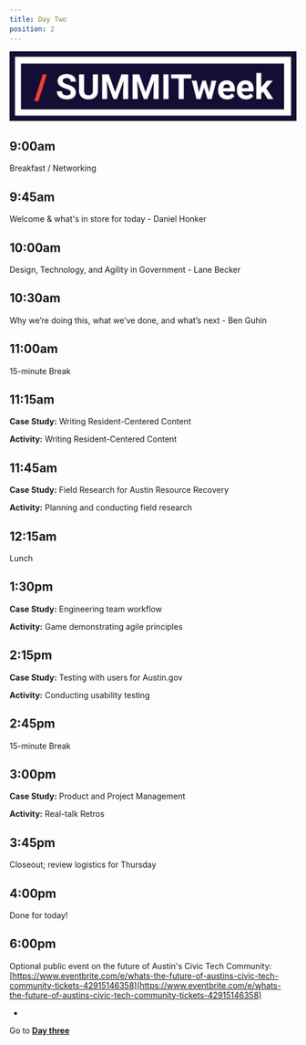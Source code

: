 ```yaml
---
title: Day Two
position: 2
---
```


![summitweek-logo.jpg](/assets/img/projects/SUMMITweek-Winter-2018/summitweek-logo.jpg)


## 9:00am

Breakfast / Networking


## 9:45am

Welcome & what's in store for today - Daniel Honker


## 10:00am

Design, Technology, and Agility in Government - Lane Becker


## 10:30am

Why we’re doing this, what we’ve done, and what’s next - Ben Guhin


## 11:00am 

15-minute Break


## 11:15am 

**Case Study:** Writing Resident-Centered Content

**Activity:** Writing Resident-Centered Content


## 11:45am

**Case Study:** Field Research for Austin Resource Recovery

**Activity:** Planning and conducting field research



## 12:15am

Lunch 


## 1:30pm

**Case Study:** Engineering team workflow

**Activity:** Game demonstrating agile principles


## 2:15pm

**Case Study:** Testing with users for Austin.gov

**Activity:** Conducting usability testing


## 2:45pm

15-minute Break


## 3:00pm

**Case Study:** Product and Project Management 

**Activity:** Real-talk Retros


## 3:45pm

Closeout; review logistics for Thursday


## 4:00pm

Done for today!


## 6:00pm

Optional public event on the future of Austin's Civic Tech Community:
[https://www.eventbrite.com/e/whats-the-future-of-austins-civic-tech-community-tickets-42915146358](https://www.eventbrite.com/e/whats-the-future-of-austins-civic-tech-community-tickets-42915146358)

-

Go to **[Day three](http://projects.austintexas.io/projects/SUMMITweek-Winter-2018/days/day-three/)**

